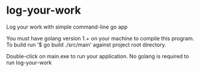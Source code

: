 # log-your-work
Log your work with simple command-line go app

You must have golang version 1.+ on your machine to compile this program.
To build run '$ go build ./src/main' against project root directory.

Double-click on main.exe to run your application. No golang is required to run log-your-work
